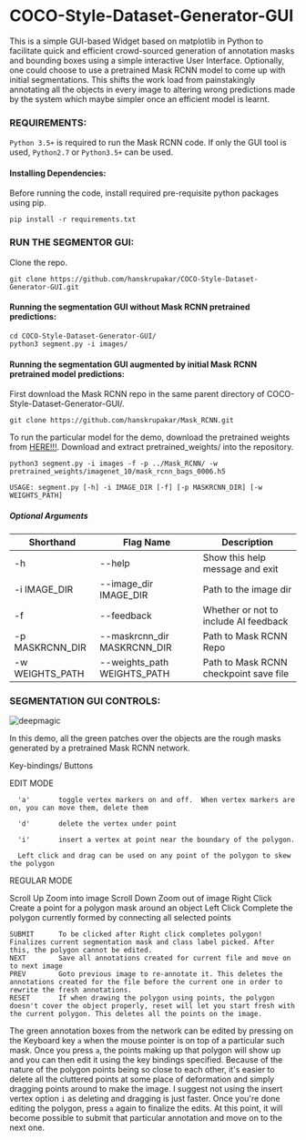 # COCO-Style-Dataset-Generator-GUI
This is a simple GUI-based Widget based on matplotlib in Python to facilitate quick and efficient crowd-sourced generation of annotation masks and bounding boxes using a simple interactive User Interface. Optionally, one could choose to use a pretrained Mask RCNN model to come up with initial segmentations. This shifts the work load from painstakingly annotating all the objects in every image to altering wrong predictions made by the system which maybe simpler once an efficient model is learnt.

### REQUIREMENTS:

`Python 3.5+` is required to run the Mask RCNN code. If only the GUI tool is used, `Python2.7` or `Python3.5+` can be used.

#### Installing Dependencies:

Before running the code, install required pre-requisite python packages using pip.

```
pip install -r requirements.txt
```

### RUN THE SEGMENTOR GUI:

Clone the repo.

```
git clone https://github.com/hanskrupakar/COCO-Style-Dataset-Generator-GUI.git
```

#### Running the segmentation GUI without Mask RCNN pretrained predictions:

```
cd COCO-Style-Dataset-Generator-GUI/
python3 segment.py -i images/
```

#### Running the segmentation GUI augmented by initial Mask RCNN pretrained model predictions:

First download the Mask RCNN repo in the same parent directory of COCO-Style-Dataset-Generator-GUI/.

```
git clone https://github.com/hanskrupakar/Mask_RCNN.git
```

To run the particular model for the demo, download the pretrained weights from [HERE!!!](https://drive.google.com/file/d/1S-Wc-tmLDPbtlfje0p9bId20fPHGQNRe/view?usp=sharing). Download and extract pretrained_weights/ into the repository.

```
python3 segment.py -i images -f -p ../Mask_RCNN/ -w pretrained_weights/imagenet_10/mask_rcnn_bags_0006.h5 
```

`USAGE: segment.py [-h] -i IMAGE_DIR [-f] [-p MASKRCNN_DIR] [-w WEIGHTS_PATH]`


##### Optional Arguments 


| Shorthand  | Flag Name | Description |
| ------------- | ------------- | ------------- |
| -h   | --help  | Show this help message and exit |
| -i IMAGE_DIR | --image_dir IMAGE_DIR | Path to the image dir |
| -f | --feedback | Whether or not to include AI feedback |
| -p MASKRCNN_DIR | --maskrcnn_dir MASKRCNN_DIR | Path to Mask RCNN Repo |
| -w WEIGHTS_PATH | --weights_path WEIGHTS_PATH | Path to Mask RCNN checkpoint save file |

### SEGMENTATION GUI CONTROLS:

![deepmagic](https://github.com/hanskrupakar/COCO-Style-Dataset-Generator-GUI/blob/master/gui.png)

In this demo, all the green patches over the objects are the rough masks generated by a pretrained Mask RCNN network. 


  Key-bindings/
    Buttons

   EDIT MODE
   
      'a'       toggle vertex markers on and off.  When vertex markers are on, you can move them, delete them

      'd'       delete the vertex under point

      'i'       insert a vertex at point near the boundary of the polygon.
      
      Left click and drag can be used on any point of the polygon to skew the polygon

  REGULAR MODE
  
  Scroll Up     Zoom into image
  Scroll Down   Zoom out of image
  Right Click   Create a point for a polygon mask around an object
  Left Click    Complete the polygon currently formed by connecting all selected points
  
    SUBMIT      To be clicked after Right click completes polygon! Finalizes current segmentation mask and class label picked. After this, the polygon cannot be edited.
    NEXT        Save all annotations created for current file and move on to next image
    PREV        Goto previous image to re-annotate it. This deletes the annotations created for the file before the current one in order to rewrite the fresh annotations.
    RESET       If when drawing the polygon using points, the polygon doesn't cover the object properly, reset will let you start fresh with the current polygon. This deletes all the points on the image.

The green annotation boxes from the network can be edited by pressing on the Keyboard key `a` when the mouse pointer is on top of a particular such mask. Once you press `a`, the points making up that polygon will show up and you can then edit it using the key bindings specified. Because of the nature of the polygon points being so close to each other, it's easier to delete all the cluttered points at some place of deformation and simply dragging points around to make the image. I suggest not using the insert vertex option `i` as deleting and dragging is just faster. Once you're done editing the polygon, press `a` again to finalize the edits. At this point, it will become possible to submit that particular annotation and move on to the next one.


